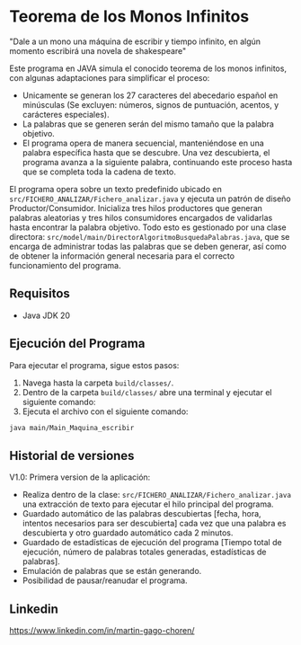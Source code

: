# Teorema de los Monos Infinitos

"Dale a un mono una máquina de escribir y tiempo infinito, en algún momento escribirá una novela de shakespeare"

Este programa en JAVA simula el conocido teorema de los monos infinitos, con algunas adaptaciones para simplificar el proceso:

- Unicamente se generan los 27 caracteres del abecedario español en minúsculas (Se excluyen: números, signos de puntuación, acentos, y carácteres especiales).
- La palabras que se generen serán del mismo tamaño que la palabra objetivo.
- El programa opera de manera secuencial, manteniéndose en una palabra específica hasta que se descubre. Una vez descubierta, el programa avanza a la siguiente palabra, continuando este proceso hasta que se completa toda la cadena de texto.

El programa opera sobre un texto predefinido ubicado en `src/FICHERO_ANALIZAR/Fichero_analizar.java` y ejecuta un patrón de diseño Productor/Consumidor. Inicializa tres hilos productores que generan palabras aleatorias y tres hilos consumidores encargados de validarlas hasta encontrar la palabra objetivo. Todo esto es gestionado por una clase directora: `src/model/main/DirectorAlgoritmoBusquedaPalabras.java`, que se encarga de administrar todas las palabras que se deben generar, así como de obtener la información general necesaria para el correcto funcionamiento del programa.


## Requisitos

- Java JDK 20

## Ejecución del Programa

Para ejecutar el programa, sigue estos pasos:

1. Navega hasta la carpeta `build/classes/`.
2. Dentro de la carpeta `build/classes/` abre una terminal y ejecutar el siguiente comando:
3. Ejecuta el archivo con el siguiente comando:

```bash
java main/Main_Maquina_escribir
```

## Historial de versiones

V1.0: Primera version de la aplicación:
- Realiza  dentro de la clase: `src/FICHERO_ANALIZAR/Fichero_analizar.java` una extracción de texto para ejecutar el hilo principal del programa.
- Guardado automático de las palabras descubiertas [fecha, hora, intentos necesarios para ser descubierta] cada vez que una palabra es descubierta y otro guardado automático cada 2 minutos.
- Guardado de estadísticas de ejecución del programa [Tiempo total de ejecución, número de palabras totales generadas, estadísticas de palabras].
- Emulación de palabras que se están generando.
- Posibilidad de pausar/reanudar el programa.

## Linkedin

https://www.linkedin.com/in/martin-gago-choren/

